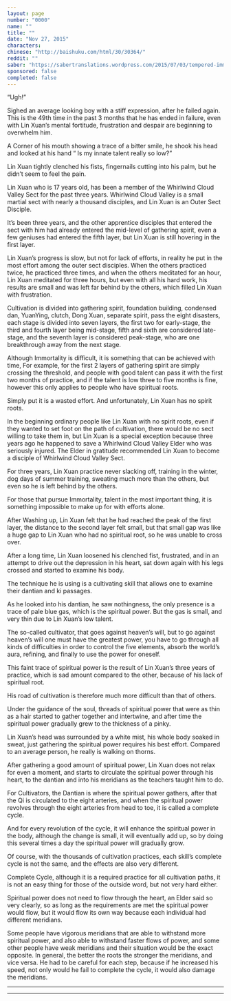 ```yaml
---
layout: page
number: "0000"
name: ""
title: ""
date: "Nov 27, 2015"
characters:
chinese: "http://baishuku.com/html/30/30364/"
reddit: ""
saber: "https://sabertranslations.wordpress.com/2015/07/03/tempered-immortal-chapter-1/"
sponsored: false
completed: false
---
```


“Ugh!”

Sighed an average looking boy with a stiff expression, after he failed again. This is the 49th time in the past 3 months that he has ended in failure, even with Lin Xuan’s mental fortitude, frustration and despair are beginning to overwhelm him.

A Corner of his mouth showing a trace of a bitter smile, he shook his head and looked at his hand “ Is my innate talent really so low?”

Lin Xuan tightly clenched his fists, fingernails cutting into his palm, but he didn’t seem to feel the pain.

Lin Xuan who is 17 years old, has been a member of the Whirlwind Cloud Valley Sect for the past three years. Whirlwind Cloud Valley is a small martial sect with nearly a thousand disciples, and Lin Xuan is an Outer Sect Disciple.

It’s been three years, and the other apprentice disciples that entered the sect with him had already entered the mid-level of gathering spirit,  even a few geniuses had entered the fifth layer, but Lin Xuan is still hovering in the first layer.

Lin Xuan’s progress is slow, but not for lack of efforts, in reality he put in the most effort among the outer sect disciples. When the others practiced twice, he practiced three times, and when the others meditated for an hour, Lin Xuan meditated for three hours, but even with all his hard work, his results are small and was left far behind by the others, which filled Lin Xuan with frustration.

Cultivation is divided into gathering spirit, foundation building, condensed dan, YuanYing, clutch, Dong Xuan, separate spirit, pass the eight disasters, each stage is divided into seven layers, the first two for early-stage, the third and fourth layer being mid-stage, fifth and sixth are considered late-stage, and the seventh layer is considered peak-stage, who are one breakthrough away from the next stage.

Although Immortality is difficult, it is something that can be achieved with time, For example, for the first 2 layers of gathering spirit are simply crossing the threshold,  and people with good talent can pass it with the first two months of practice, and if the talent is low three to five months is fine, however this only applies to people who have spiritual roots.

Simply put it is a wasted effort. And unfortunately, Lin Xuan has no spirit roots.

In the beginning ordinary people like Lin Xuan with no spirit roots, even if they wanted to set foot on the path of cultivation, there would be no sect willing to take them in, but Lin Xuan is a special exception because three years ago he happened to save a Whirlwind Cloud Valley Elder who was seriously injured. The Elder in gratitude recommended Lin Xuan to become a disciple of Whirlwind Cloud Valley Sect.

For three years, Lin Xuan practice never slacking off, training in the winter, dog days of summer training, sweating much more than the others, but even so he is left behind by the others.

For those that pursue Immortality, talent in the most important thing, it is something impossible to make up for with efforts alone.

After Washing up, Lin Xuan felt that he had reached the peak of the first layer, the distance to the second layer felt small, but that small gap was like a huge gap to Lin Xuan who had no spiritual root, so he was unable to cross over.

After a long time, Lin Xuan loosened his clenched fist, frustrated, and in an attempt to drive out the depression in his heart, sat down again with his legs crossed and started to examine his body.

The technique he is using is  a cultivating skill that allows one to examine their dantian and ki passages.

As he looked into his dantian, he saw nothingness, the only presence is a trace of pale blue gas, which is the spiritual power. But the gas is small, and very thin due to Lin Xuan’s low talent.

The so-called cultivator, that goes against heaven’s will, but to go against heaven’s will one must have the greatest power, you have to go through all kinds of difficulties in order to control the five elements, absorb the world’s aura, refining, and finally to use the power for oneself.

This faint trace of spiritual power is the result of Lin Xuan’s three years of practice, which is sad amount compared to the other, because of his lack of spiritual root.

His road of cultivation is therefore much more difficult than that of others.

Under the guidance of the soul, threads of spiritual power that were as thin as a hair started to gather together and intertwine, and after time the spiritual power gradually grew to the thickness of a pinky.

Lin Xuan’s head was surrounded by a white mist, his whole body soaked in sweat, just gathering the spiritual power requires his best effort. Compared to an average person, he really is walking on thorns.

After gathering a good amount of spiritual power, Lin Xuan does not relax for even a moment, and starts to circulate the spiritual power through his heart, to the dantian and into his meridians as the teachers taught him to do.

For Cultivators, the Dantian is where the spiritual power gathers, after that the Qi is circulated to the eight arteries, and when the spiritual power revolves through the eight arteries from head to toe, it is called a complete cycle.

And for every revolution of the cycle, it will enhance the spiritual power in the body, although the change is small, it will eventually add up, so by doing this several times a day the spiritual power will gradually grow.

Of course, with the thousands of cultivation practices, each skill’s complete cycle is not the same, and the effects are also very different.

Complete Cycle, although it is a required practice for all cultivation paths, it is not an easy thing for those of the outside word, but not very hard either.

Spiritual power does not need to flow through the heart, an Elder said so very clearly, so as long as the requirements are met the spiritual power would flow, but it would flow its own way because each individual had different meridians.

Some people have vigorous meridians that are able to withstand more spiritual power, and also able to withstand faster flows of power, and some other people have weak meridians and their situation would be the exact opposite. In general, the better the roots the stronger the meridians, and vice versa. He had to be careful for each step, because if he increased his speed, not only would he fail to complete the cycle, it would also damage the meridians.


- - -
- - -

[^1]:
